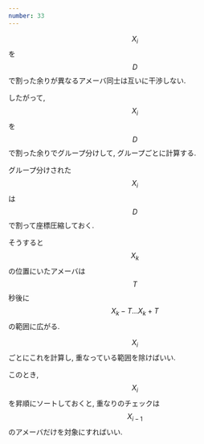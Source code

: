 ```yaml
---
number: 33
---
```

$$ X_i $$ を $$ D $$ で割った余りが異なるアメーバ同士は互いに干渉しない.

したがって, $$ X_i $$ を $$ D $$ で割った余りでグループ分けして, グループごとに計算する.

グループ分けされた $$ X_i $$ は $$ D $$ で割って座標圧縮しておく.

そうすると $$ X_k $$ の位置にいたアメーバは $$ T $$ 秒後に $$ X_k-T \dots X_k+T $$ の範囲に広がる.

$$ X_i $$ ごとにこれを計算し, 重なっている範囲を除けばいい.

このとき, $$ X_i $$ を昇順にソートしておくと, 重なりのチェックは $$ X_{i-1} $$ のアメーバだけを対象にすればいい.

